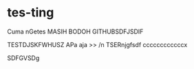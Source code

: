 # tes-ting
Cuma nGetes MASIH BODOH GITHUBSDFJSDIF

TESTDJSKFWHUSZ
APa aja >> /n TSERnjgfsdf
ccccccccccccx














SDFGVSDg

